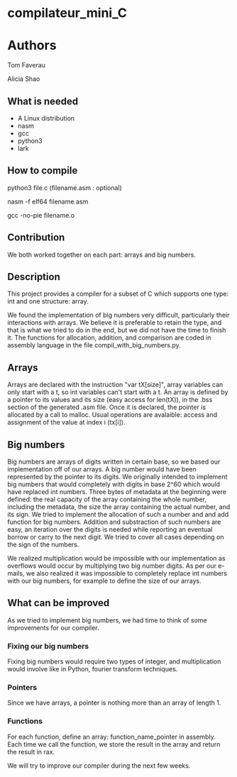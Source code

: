# compilateur_mini_C

# Authors
Tom Faverau

Alicia Shao

## What is needed

- A Linux distribution
- nasm
- gcc
- python3
- lark

## How to compile 

python3 file.c (filename.asm : optional)

nasm -f elf64 filename.asm

gcc -no-pie filename.o

## Contribution

We both worked together on each part: arrays and big numbers.

## Description

This project provides a compiler for a subset of C which supports one type: int and one structure: array.

We found the implementation of big numbers very difficult, particularly their interactions with arrays. We believe it is preferable to retain the type, and that is what we tried to do in the end, but we did not have the time to finish it. The functions for allocation, addition, and comparison are coded in assembly language in the file compil_with_big_numbers.py.

## Arrays
Arrays are declared with the instruction "var tX[size]", array variables can only start with a t, so int variables can't start with a t.
An array is defined by a pointer to its values and its size (easy access for len(tX)), in the .bss section of the generated .asm file. Once it is declared, the pointer is allocated by a call to malloc. Usual operations are avalaible: access and assignment of the value at index i (tx[i]).

## Big numbers

Big numbers are arrays of digits written in certain base, so we based our implementation off of our arrays. A big number would have been represented by the pointer to its digits. We originally intended to implement big numbers that would completely with digits in base 2^60 which would have replaced int numbers. Three bytes of metadata at the beginning were defined: the real capacity of the array containing the whole number, including the metadata, the size the array containing the actual number, and its sign. We tried to implement the allocation of such a number and and add function for big numbers. Addition and substraction of such numbers are easy, an iteration over the digits is needed while reporting an eventual borrow or carry to the next digit. We tried to cover all cases depending on the sign of the numbers.

We realized multiplication would be impossible with our implementation as overflows would occur by multiplying two big number digits. As per our e-mails, we also realized it was impossible to completely replace int numbers with our big numbers, for example to define the size of our arrays. 

## What can be improved

As we tried to implement big numbers, we had time to think of some improvements for our compiler.

### Fixing our big numbers

Fixing big numbers would require two types of integer, and multiplication would involve like in Python, fourier transform techniques.

### Pointers
Since we have arrays, a pointer is nothing more than an array of length 1.

### Functions
For each function, define an array: function_name_pointer in assembly. Each time we call the function, we store the result in the array and return the result in rax.

We will try to improve our compiler during the next few weeks.
